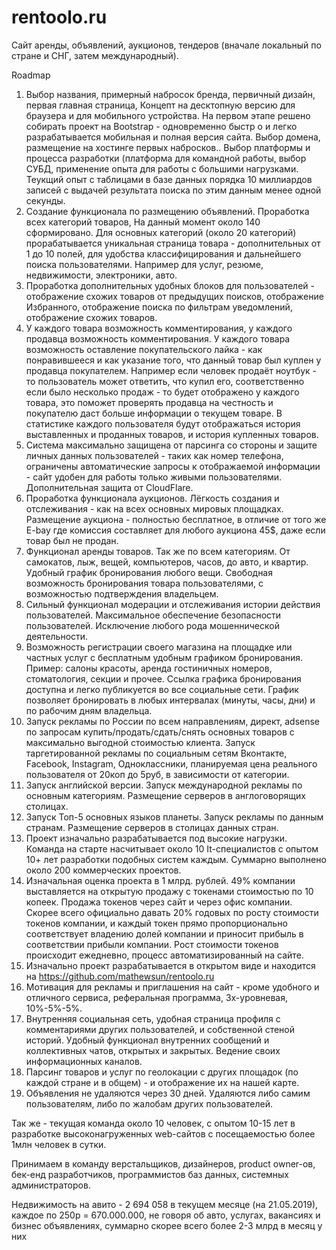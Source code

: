 # rentoolo.ru
Сайт аренды, объявлений, аукционов, тендеров (вначале локальный по стране и СНГ, затем международный).

Roadmap

1. Выбор названия, примерный набросок бренда, первичный дизайн, первая главная страница, Концепт на десктопную версию для браузера и для мобильного устройства.
На первом этапе решено собирать проект на Bootstrap - одновременно быстр о и легко разрабатывается мобильная и полная версия сайта.
Выбор домена, размещение на хостинге первых набросков..
Выбор платформы и процесса разработки (платформа для командной работы, выбор СУБД, применение опыта для работы с большими нагрузками. Теукщий опыт с таблицами в базе данных порядка 10 миллиардов записей с выдачей результата поиска по этим данным менее одной секунды.
2. Создание функционала по размещению объявлений. 
Проработка всех категорий товаров, На данный момент около 140 сформировано.
Для основных категорий (около 20 категорий) прорабатывается уникальная страница товара - дополнительных от 1 до 10 полей, для удобства классифицирования и дальнейшего поиска пользователями. Например для услуг, резюме, недвижимости, электроники, авто.
3. Проработка дополнительных удобных блоков для пользователей - отображение схожих товаров от предыдущих поисков, отображение Избранного, отображение поиска по фильтрам уведомлений, отображение схожих товаров.
4. У каждого товара возможность комментирования, у каждого продавца возможность комментирования. У каждого товара возможность оставление покупательского лайка - как понравившееся и как указание того, что данный товар был куплен у продавца покупателем. Например если человек продаёт ноутбук - то пользователь может ответить, что купил его, соответственно если было несколько продаж - то будет отображено у каждого товара, это поможет проверять продавца на честность и покупателю даст больше информации о текущем товаре. В статистике каждого пользователя будут отображаться история выставленных и проданных товаров, и история купленных товаров.
5. Система максимально защищена от парсинга со стороны и защите личных данных пользователей - таких как номер телефона, ограничены автоматические запросы к отображаемой информации - сайт удобен для работы только живыми пользователями. Дополнительная защита от CloudFlare.
6. Проработка функционала аукционов. Лёгкость создания и отслеживания - как на всех основных мировых площадках.
Размещение аукциона - полностью бесплатное, в отличие от того же E-bay где комиссия составляет для любого аукциона 45$, даже если товар был не продан.
7. Функционал аренды товаров. Так же по всем категориям. От самокатов, лыж, вещей, компьютеров, часов, до авто, и квартир. Удобный график бронирования любого вещи. Свободная возможность бронирования товара пользователями, с возможностью подтверждения владельцем.
8. Сильный функционал модерации и отслеживания истории действия пользователей. Максимальное обеспечение безопасности пользователей. Исключение любого рода мошеннической деятельности.
9. Возможность регистрации своего магазина на площадке или частных услуг с бесплатным удобным графиком бронирования. Пример: салоны красоты, аренда гостиничных номеров, стоматология, секции и прочее. Ссылка графика бронирования доступна и легко публикуется во все социальные сети.
График позволяет бронировать в любых интервалах (минуты, часы, дни) и по рабочим дням владельца.
10. Запуск рекламы по России по всем направлениям, директ, adsense по запросам купить/продать/сдать/снять основных товаров с максимально выгодной стоимостью клиента. Запуск таргетированной рекламы по социальным сетям Вконтакте, Facebook, Instagram, Одноклассники, планируемая цена реального пользователя от 20коп до 5руб, в зависимости от категории.
11. Запуск английской версии. Запуск международной рекламы по основным категориям. Размещение серверов в англоговорящих столицах.
12. Запуск Топ-5 основных языков планеты. Запуск рекламы по данным странам. Размещение серверов в столицах данных стран.
13. Проект изначально разрабатывается под высокие нагрузки. Команда на старте насчитывает около 10 It-специалистов с опытом 10+ лет разработки подобных систем каждым. Суммарно выполнено около 200 коммерческих проектов.
14. Изначальная оценка проекта в 1 млрд. рублей. 49% компании выставляется на открытую продажу с токенами стоимостью по 10 копеек. Продажа токенов через сайт и через офис компании. Скорее всего официально давать 20% годовых по росту стоимости токенов компании, и каждый токен прямо пропорционально соответствует владению долей компании и приносит прибыль  в соответствии прибыли компании. Рост стоимости токенов происходит ежедневно, процесс автоматизированный на сайте.
15. Изначально проект разрабатывается в открытом виде и находится на https://github.com/mathewsun/rentoolo.ru
16. Мотивация для рекламы и приглашения  на сайт - кроме удобного и отличного сервиса, реферальная программа, 3х-уровневая, 10%-5%-5%.
17. Внутренняя социальная сеть, удобная страница профиля с комментариями других пользователей, и собственной стеной историй. Удобный функционал внутренних сообщений и коллективных чатов, открытых и закрытых. Ведение своих информационных каналов.
18. Парсинг товаров и услуг по геолокации с других площадок (по каждой стране и в общем) - и отображение их на нашей карте.
19. Объявления не удаляются через 30 дней. Удаляются либо самим пользователям, либо по жалобам других пользователей.

Так же - текущая команда около 10 человек, с опытом 10-15 лет в разработке высоконагруженных web-сайтов с посещаемостью более 1млн человек в сутки. 

Принимаем в команду верстальщиков, дизайнеров, product owner-ов, бек-енд разработчиков, программистов баз данных, системных администраторов.

Недвижимость на авито - 2 694 058 в текущем месяце (на 21.05.2019), каждое по 250р = 670.000.000, не говоря об авто, услугах, вакансиях и бизнес объявлениях, суммарно скорее всего более 2-3 млрд в месяц у них
